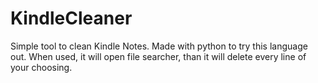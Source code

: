 # KindleCleaner
Simple tool to clean Kindle Notes.
Made with python to try this language out.
When used, it will open file searcher, than it will delete every line of your choosing.
